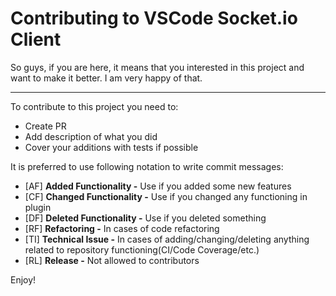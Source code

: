 # Contributing to VSCode Socket.io Client

So guys, if you are here, it means that you interested in this project and want to make it better. I am very happy of that.

---

To contribute to this project you need to:

 * Create PR
 * Add description of what you did
 * Cover your additions with tests if possible

It is preferred to use following notation to write commit messages:

 * [AF] **Added Functionality -** Use if you added some new features
 * [CF] **Changed Functionality -** Use if you changed any functioning in plugin
 * [DF] **Deleted Functionality -** Use if you deleted something
 * [RF] **Refactoring -** In cases of code refactoring
 * [TI] **Technical Issue -** In cases of adding/changing/deleting anything related to repository functioning(CI/Code Coverage/etc.)
 * [RL] **Release -** Not allowed to contributors

 Enjoy!